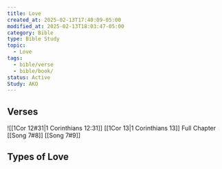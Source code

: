 ```yaml
---
title: Love
created_at: 2025-02-13T17:40:09-05:00
modified_at: 2025-02-13T18:03:47-05:00
category: Bible
type: Bible Study
topic:
  - Love
tags:
  - bible/verse
  - bible/book/
status: Active
Study: AKO
---
```

## Verses
![[1Cor 12#31|1 Corinthians 12:31]]
[[1Cor 13|1 Corinthians 13]] Full Chapter
[[Song 7#8]]
[[Song 7#9]]
## Types of Love
